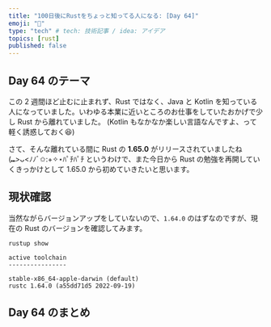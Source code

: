 ```yaml
---
title: "100日後にRustをちょっと知ってる人になる: [Day 64]"
emoji: "🦀"
type: "tech" # tech: 技術記事 / idea: アイデア
topics: [rust]
published: false
---
```

## Day 64 のテーマ

この 2 週間ほど止むに止まれず、Rust ではなく、Java と Kotlin を知っている人になっていました。いわゆる本業に近いところのお仕事をしていたおかげで少し Rust から離れていました。
(Kotlin もなかなか楽しい言語なんですよ、って軽く誘惑しておく😆)

さて、そんな離れている間に Rust の **1.65.0** がリリースされていましたね (⑉>ᴗ<ﾉﾉﾞ✩:+✧︎⋆ﾊﾟﾁﾊﾟﾁ
というわけで、また今日から Rust の勉強を再開していくきっかけとして 1.65.0 から初めていきたいと思います。

## 現状確認

当然ながらバージョンアップをしていないので、`1.64.0` のはずなのですが、現在の Rust のバージョンを確認してみます。

```shell
rustup show
```

```shell
active toolchain
----------------

stable-x86_64-apple-darwin (default)
rustc 1.64.0 (a55dd71d5 2022-09-19)
```

## Day 64 のまとめ

